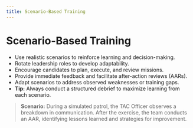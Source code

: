 ```yaml
---
title: Scenario-Based Training
---
```


# Scenario-Based Training

- Use realistic scenarios to reinforce learning and decision-making.
- Rotate leadership roles to develop adaptability.
- Encourage candidates to plan, execute, and review missions.
- Provide immediate feedback and facilitate after-action reviews (AARs).
- Adapt scenarios to address observed weaknesses or training gaps.
- **Tip:** Always conduct a structured debrief to maximize learning from each scenario.

> **Scenario:** During a simulated patrol, the TAC Officer observes a breakdown in communication. After the exercise, the team conducts an AAR, identifying lessons learned and strategies for improvement. 